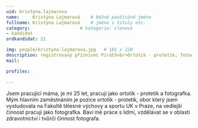 ```yaml
---
uid: kristyna.lajmarova
name:     Kristýna Lajmarová  	# běžně používáné jméno
fullname: Kristýna Lajmarová  	# jméno s tituly etc.
category:                   # kategorie: clenove
- kandidat
ordkandidat: 21

img: people/kristyna-lajmarova.jpg   # 165 x 220
description: registrovaný příznivec Pirátů<br>Ortotik - protetik, fotograf<br>Kroměříž # kratký popis, max 160 znaků
mail:

profiles:
  
---
```


Jsem pracující máma, je mi 25 let, pracuji jako ortotik - protetik a fotografka. Mým hlavním zaměstnáním je pozice ortotik - protetik, obor který jsem vystudovala na Fakultě tělesné výchovy a sportu UK v Praze, na vedlejší činnost pracuji jako fotografka. Baví mě práce s lidmi, vzdělávat se v oblasti zdravotnictví i tvůrčí činnost fotografa.

